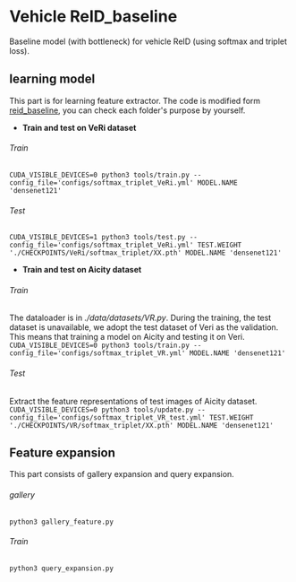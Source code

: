 # Vehicle ReID_baseline
Baseline model (with bottleneck) for vehicle ReID (using softmax and triplet loss).

## learning model
This part is for learning feature extractor. The code is modified form [reid_baseline](https://github.com/L1aoXingyu/reid_baseline), you can check each folder's purpose by yourself.

- **Train and test on VeRi dataset**
###### Train
`CUDA_VISIBLE_DEVICES=0 python3 tools/train.py --config_file='configs/softmax_triplet_VeRi.yml' MODEL.NAME 'densenet121' `
###### Test
`CUDA_VISIBLE_DEVICES=1 python3 tools/test.py --config_file='configs/softmax_triplet_VeRi.yml' TEST.WEIGHT './CHECKPOINTS/VeRi/softmax_triplet/XX.pth' MODEL.NAME 'densenet121' `

- **Train and test on Aicity dataset**
###### Train
The dataloader is in *./data/datasets/VR.py*.
During the training, the test dataset is unavailable, we adopt the test dataset of Veri as the validation. This means that training a model on Aicity and testing it on Veri.
`CUDA_VISIBLE_DEVICES=0 python3 tools/train.py --config_file='configs/softmax_triplet_VR.yml' MODEL.NAME 'densenet121' `
###### Test
 Extract the feature representations of test images of Aicity dataset.
`CUDA_VISIBLE_DEVICES=0 python3 tools/update.py --config_file='configs/softmax_triplet_VR_test.yml' TEST.WEIGHT './CHECKPOINTS/VR/softmax_triplet/XX.pth' MODEL.NAME 'densenet121'`

## Feature expansion
This part consists of gallery expansion and query expansion.
###### gallery
`python3 gallery_feature.py `
###### Train
`python3 query_expansion.py `
